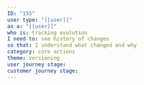 ```yaml
---
ID: "155"
user type: "[[user]]"
as a: "[[user]]"
who is: tracking evolution
I need to: see history of changes
so that: I understand what changed and why
category: core actions
theme: versioning
user journey stage:
customer journey stage:
---
```

